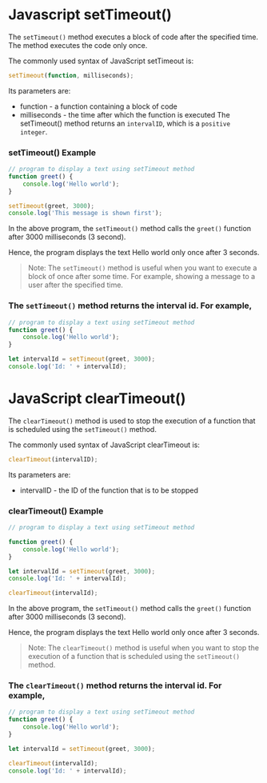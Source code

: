 # Javascript setTimeout()

The `setTimeout()` method executes a block of code after the specified time. The method executes the code only once.

The commonly used syntax of JavaScript setTimeout is:
```js
setTimeout(function, milliseconds);
```
Its parameters are:

- function - a function containing a block of code
- milliseconds - the time after which the function is executed
The setTimeout() method returns an `intervalID`, which is a `positive integer`.

### setTimeout() Example

```js
// program to display a text using setTimeout method
function greet() {
    console.log('Hello world');
}

setTimeout(greet, 3000);
console.log('This message is shown first');
```
In the above program, the `setTimeout()` method calls the `greet()` function after 3000 milliseconds (3 second).

Hence, the program displays the text Hello world only once after 3 seconds.

> Note: The `setTimeout()` method is useful when you want to execute a block of once after some time. For example, showing a message to a user after the specified time.

### The `setTimeout()` method returns the interval id. For example,
```js
// program to display a text using setTimeout method
function greet() {
    console.log('Hello world');
}

let intervalId = setTimeout(greet, 3000);
console.log('Id: ' + intervalId);   
```

# JavaScript clearTimeout()

The `clearTimeout()` method is used to stop the execution of a function that is scheduled using the `setTimeout()` method.

The commonly used syntax of JavaScript clearTimeout is:
```js
clearTimeout(intervalID);
```
Its parameters are:

- intervalID - the ID of the function that is to be stopped

### clearTimeout() Example

```js
// program to display a text using setTimeout method

function greet() {
    console.log('Hello world');
}

let intervalId = setTimeout(greet, 3000);
console.log('Id: ' + intervalId);

clearTimeout(intervalId);
```
In the above program, the `setTimeout()` method calls the `greet()` function after 3000 milliseconds (3 second).

Hence, the program displays the text Hello world only once after 3 seconds.

> Note: The `clearTimeout()` method is useful when you want to stop the execution of a function that is scheduled using the `setTimeout()` method.

### The `clearTimeout()` method returns the interval id. For example,
```js
// program to display a text using setTimeout method
function greet() {
    console.log('Hello world');
}

let intervalId = setTimeout(greet, 3000);

clearTimeout(intervalId);
console.log('Id: ' + intervalId);
```